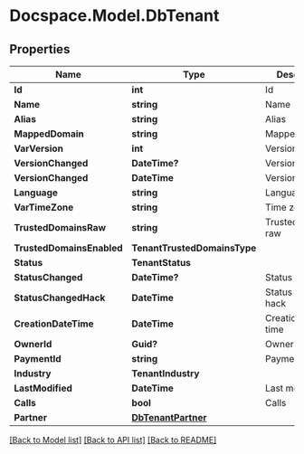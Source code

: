 # Docspace.Model.DbTenant

## Properties

Name | Type | Description | Notes
------------ | ------------- | ------------- | -------------
**Id** | **int** | Id | [optional] 
**Name** | **string** | Name | [optional] 
**Alias** | **string** | Alias | [optional] 
**MappedDomain** | **string** | Mapped domain | [optional] 
**VarVersion** | **int** | Version | [optional] 
**VersionChanged** | **DateTime?** | Version_changed | [optional] 
**VersionChanged** | **DateTime** | Version changed | [optional] 
**Language** | **string** | Language | [optional] 
**VarTimeZone** | **string** | Time zone | [optional] 
**TrustedDomainsRaw** | **string** | Trusted domains raw | [optional] 
**TrustedDomainsEnabled** | **TenantTrustedDomainsType** |  | [optional] 
**Status** | **TenantStatus** |  | [optional] 
**StatusChanged** | **DateTime?** | Status changed | [optional] 
**StatusChangedHack** | **DateTime** | Status changed hack | [optional] 
**CreationDateTime** | **DateTime** | Creation date time | [optional] 
**OwnerId** | **Guid?** | Owner id | [optional] 
**PaymentId** | **string** | Payment id | [optional] 
**Industry** | **TenantIndustry** |  | [optional] 
**LastModified** | **DateTime** | Last modified | [optional] 
**Calls** | **bool** | Calls | [optional] 
**Partner** | [**DbTenantPartner**](DbTenantPartner.md) |  | [optional] 

[[Back to Model list]](../README.md#documentation-for-models) [[Back to API list]](../README.md#documentation-for-api-endpoints) [[Back to README]](../README.md)

